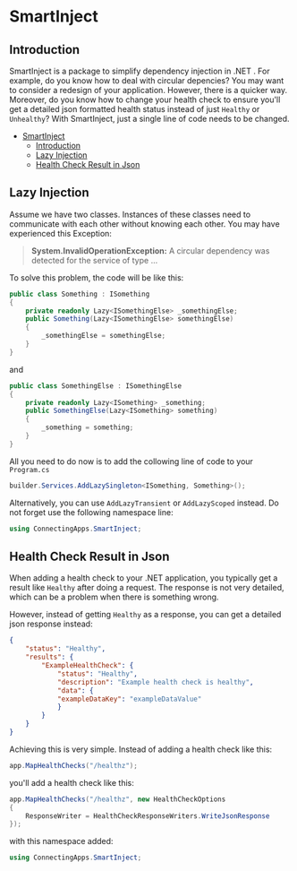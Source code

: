 # SmartInject

## Introduction

SmartInject is a package to simplify dependency injection in .NET . For example, do you know how to deal with circular depencies? You may want to consider a redesign of your application. However, there is a quicker way. Moreover, do you know how to change your health check to ensure you'll get a detailed json formatted health status instead of just `Healthy` or `Unhealthy`? With SmartInject, just a single line of code needs to be changed.

- [SmartInject](#smartinject)
  - [Introduction](#introduction)
  - [Lazy Injection](#lazy-injection)
  - [Health Check Result in Json](#health-check-result-in-json)

## Lazy Injection

Assume we have two classes. Instances of these classes need to communicate with each other without knowing each other. You may have experienced this Exception:

> **System.InvalidOperationException:** A circular dependency was detected for the service of type ...

To solve this problem, the code will be like this:

```csharp
public class Something : ISomething
{
    private readonly Lazy<ISomethingElse> _somethingElse;
    public Something(Lazy<ISomethingElse> somethingElse)
    {
        _somethingElse = somethingElse;
    }
}
```

and

```csharp
public class SomethingElse : ISomethingElse
{
    private readonly Lazy<ISomething> _something;
    public SomethingElse(Lazy<ISomething> something)
    {
        _something = something;
    }
}
```

All you need to do now is to add the collowing line of code to your `Program.cs`

```csharp
builder.Services.AddLazySingleton<ISomething, Something>();
```

Alternatively, you can use `AddLazyTransient` or `AddLazyScoped` instead.
Do not forget use the following namespace line: 

```csharp
using ConnectingApps.SmartInject;
```

## Health Check Result in Json

When adding a health check to your .NET application, you typically get a result like `Healthy` after doing a request.
The response is not very detailed, which can be a problem when there is something wrong.

However, instead of getting `Healthy` as a response, you can get a detailed json response instead:

```json
{
    "status": "Healthy",
    "results": {
        "ExampleHealthCheck": {
            "status": "Healthy",
            "description": "Example health check is healthy",
            "data": {
            "exampleDataKey": "exampleDataValue"
            }
        }
    }
}
```

Achieving this is very simple. Instead of adding a health check like this:

```csharp
app.MapHealthChecks("/healthz");
```

you'll add a health check like this:

```csharp
app.MapHealthChecks("/healthz", new HealthCheckOptions
{
    ResponseWriter = HealthCheckResponseWriters.WriteJsonResponse
});
```

with this namespace added:

```csharp
using ConnectingApps.SmartInject;
```